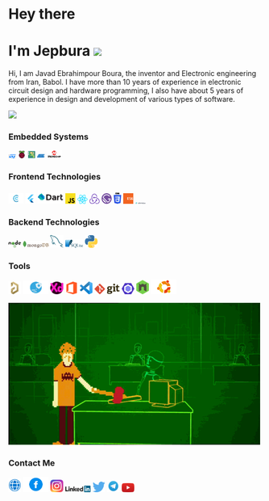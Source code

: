 <h1 align="left">Hey there</h1>
<h1 align="left">I'm Jepbura <img src="https://media.giphy.com/media/hvRJCLFzcasrR4ia7z/giphy.gif" width="25px"></h1>

<p>Hi, I am Javad Ebrahimpour Boura, the inventor and Electronic engineering from Iran, Babol. I have more than 10 years of experience in electronic circuit design and hardware programming, I also have about 5 years of experience in design and development of various types of software.</p>

![](https://komarev.com/ghpvc/?username=asabeneh&color=green)

### Embedded Systems

<div>
  <img src ="/assets/images/st.png" alt="st logo" width="3%" title='ST'/>
  <img src ="/assets/images/raspberry.png" alt="raspberry logo" width="3%" title='Raspberry Pi'/>
  <img src ="/assets/images/arduino.png" alt="arduino logo" width="3%" title='Arduino'/>
  <img src ="/assets/images/atmel.png" alt="atmel logo" width="3%" title='Atmel'/>
  <img src ="/assets/images/microchip.png" alt="microchip logo" width="6%" title='Microchip'/>
<div> 
  
### Frontend Technologies

<div>
  <img src ="/assets/images/c.png" alt="c logo" width="6%" title='C'/>
  <img src ="/assets/images/flutter.png" alt="flutter logo" width="4%" title='Flutter'/>
  <img src ="/assets/images/dart.png" alt="dart logo" width="10%" title='Dart'/>
  <img src ="/assets/images/javascript.svg" alt="JavaScript logo" width="4%" title='JavaScript'/>
  <img src ="/assets/images/react.svg" alt="react logo" width="4%" title='React'/>
  <img src ="/assets/images/redux.svg" alt="redux logo" width="4%" title='Redux'/>
  <img src ="/assets/images/gatsby.svg" alt="Gatsby logo" width="4%" title='Gatsby'/>
  <img src ="/assets/images/css-3.svg" alt="CSS3 logo" width="3%" title='CSS3'/>
  <img src ="/assets/images/es6.svg" alt="ES6 logo" width="4%" title='ES6'/>
  <img src ="/assets/images/tailwindcss.svg" alt="tailwindcss logo" width="4%" title='Tailwind CSS'/>
<div> 
  
### Backend Technologies

<div>
  <img src ="/assets/images/nodejs.svg" alt="Node logo" width="5%" title='Nodejs'/>
  <img src ="/assets/images/mongodb.svg" alt="D3 logo" width="10%" title='MongoDB'/>
  <img src ="/assets/images/mysql.svg" alt="mysql logo" width="5%" title='MYSQL'/>
  <img src ="/assets/images/sqlite.svg" alt="sqlite logo" width="7%" title='sqlite'/>
  <img src ="/assets/images/python.svg" alt="Python logo" width="5%" title='Python'/>
</div>

### Tools

<div>
  <img src ="/assets/images/altium.png" alt="altium logo" width="5%" title='Altium Designer '/>
  <img src ="/assets/images/mx.png" alt="mx logo" width="10%" title='Cube MX'/>
  <img src ="/assets/images/xd.png" alt="xd logo" width="5%" title='XD'/>
  <img src ="/assets/images/office.png" alt="VS Code logo" width="5%" title='Office'/>
  <img src ="/assets/images/visual-studio-code.svg" alt="VS Code logo" width="5%" title='Visual Studio Code'/>
  <img src ="/assets/images/git.svg" alt="Git logo" width="10%" title='Git'/>
  <img src ="/assets/images/eslint.svg" alt="ESLint logo" width="5%" title='ESLint'/>
  <img src ="/assets/images/nodemon.svg" alt="Nodemon logo" width="5%" title='Nodemon'/> 
  <img src ="/assets/images/ubuntu.png" alt="ubuntu logo" width="10%" title='Ubuntu'/> 
</div>
  
![](/assets/gif/p.gif)

### Contact Me
  
<div>
<a href="https://www.jepbura.ir" target="_blank"><img src ="/assets/images/web.png" alt="ubuntu logo" width="5%" title='www.jepbura.ir'/></a>
<a href="https://www.facebook.com/jepbura" target="_blank"><img src ="/assets/images/facebook.png" alt="facebook logo" width="10%" title='Facebook'/></a>
<a href="https://www.instagram.com/jepbura" target="_blank"><img src ="/assets/images/instagram.png" alt="instagram logo" width="5%" title='Instagram'/></a>
<a href="https://www.linkedin.com/in/jepbura" target="_blank"><img src ="/assets/images/linkedin.svg" alt="linkedin logo" width="10%" title='Linkedin'/></a>
<a href="https://twitter.com/jepbura" target="_blank"><img src ="/assets/images/twitter.svg" alt="twitter logo" width="5%" title='Twitter'/></a>
<a href="https://t.me/jepbura" target="_blank"><img src ="/assets/images/telegram.png" alt="telegram logo" width="5%" title='Telegram'/></a>
<a href="https://www.youtube.com/channel/UCAuHfV-1WFEO_rKogAXzKmw" target="_blank"><img src ="/assets/images/youtube.svg" alt="youtube logo" width="5%" title='Youtube'/></a>
</div>
  
<!---
- [Website](https://www.jepbura.ir "www.jepbura.ir")

<img height="180em" src="https://github-readme-stats.vercel.app/api?username=jepbura&show_icons=true&hide_border=true&&count_private=true&include_all_commits=true" />
![visitors](https://visitor-badge.glitch.me/badge?page_id=page.id)

--->
